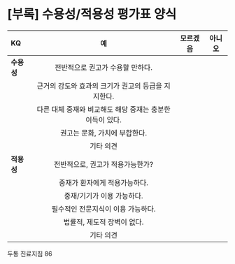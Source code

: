 # [부록] 수용성/적용성 평가표 양식

| KQ | 예 | 모르겠음 | 아니오 |
| :---------------------------------- | :----: | :----: | :----: |
| **수용성** | 전반적으로 권고가 수용할 만하다. | | |
| | 근거의 강도와 효과의 크기가 권고의 등급을 지지한다. | | |
| | 다른 대체 중재와 비교해도 해당 중재는 충분한 이득이 있다. | | |
| | 권고는 문화, 가치에 부합한다. | | |
| | 기타 의견 | | |
| **적용성** | 전반적으로, 권고가 적용가능한가? | | |
| | 중재가 환자에게 적용가능하다. | | |
| | 중재/기기가 이용 가능하다. | | |
| | 필수적인 전문지식이 이용 가능하다. | | |
| | 법률적, 제도적 장벽이 없다. | | |
| | 기타 의견 | | |

두통 진료지침
<PAGE>86